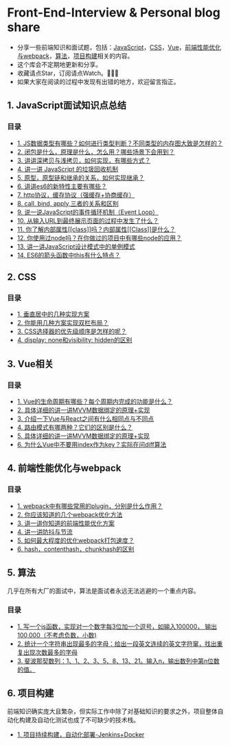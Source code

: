 # Front-End-Interview & Personal blog share

- 分享一些前端知识和面试题，包括：[JavaScript](#1-JavaScript面试知识点总结)，[CSS](#2-CSS)，[Vue](#3-Vue相关)，[前端性能优化与webpack](#4-前端性能优化与webpack)，[算法](#5-算法)，[项目构建](#6-项目构建)相关的内容。
- 这个库会不定期地更新和分享。
- 收藏请点Star，订阅请点Watch。👋👋👋
- 如果大家在阅读的过程中发现有出错的地方，欢迎留言指正。

## 1. JavaScript面试知识点总结

### 目录
- [1. JS数据类型有哪些？如何进行类型判断？不同类型的内存图大致是怎样的？](https://github.com/JCHappytime/Front-End-Interview-Vue/issues/2)
- [2. 闭包是什么，原理是什么，怎么用？哪些场景下会用到？](https://github.com/JCHappytime/Front-End-Interview-Vue/issues/3)
- [3. 讲讲深拷贝与浅拷贝，如何实现，有哪些方式？](https://github.com/JCHappytime/Front-End-Interview-Vue/issues/4)
- [4. 讲一讲 JavaScript 的垃圾回收机制](https://github.com/JCHappytime/Front-End-Interview-Vue/issues/5)
- [5. 原型，原型链和继承的关系，如何实现继承？](https://github.com/JCHappytime/Front-End-Interview-Vue/issues/10)
- [6. 讲讲es6的新特性主要有哪些？](https://github.com/JCHappytime/Front-End-Interview-Vue/issues/11)
- [7. http协议，缓存协议（强缓存+协商缓存）](https://github.com/JCHappytime/Front-End-Interview-Vue/issues/12)
- [8. call, bind, apply,三者的关系和区别](https://github.com/JCHappytime/Front-End-Interview-Vue/issues/14)
- [9. 说一说JavaScript的事件循环机制（Event Loop）](https://github.com/JCHappytime/Front-End-Interview-Vue/issues/17)
- [10. 从输入URL到最终展示页面的过程中发生了什么？](https://github.com/JCHappytime/Front-End-Interview-Vue/issues/19)
- [11. 你了解内部属性[[class]]吗？内部属性[[Class]]是什么？](https://github.com/JCHappytime/Front-End-Interview-Vue/issues/20)
- [12. 你使用过node吗？在你做过的项目中有哪些node的应用？](https://github.com/JCHappytime/Front-End-Interview-Vue/issues/21)
- [13. 讲一讲JavaScript设计模式中的单例模式](https://github.com/JCHappytime/Front-End-Interview-Vue/issues/31)
- [14. ES6的箭头函数中this有什么特点？](https://github.com/JCHappytime/Front-End-Interview-Vue/issues/32)

## 2. CSS

### 目录

- [1. 垂直居中的几种实现方案 ](https://github.com/JCHappytime/Front-End-Interview-Vue/issues/7)
- [2. 你能用几种方案实现双栏布局？](https://github.com/JCHappytime/Front-End-Interview-Vue/issues/8)
- [3. CSS选择器的优先级顺序是怎样的呢？](https://github.com/JCHappytime/Front-End-Interview-Vue/issues/25)
- [4. display: none和visibility: hidden的区别](https://github.com/JCHappytime/Front-End-Interview-Vue/issues/26)

## 3. Vue相关

### 目录
- [1. Vue的生命周期有哪些？每个周期内完成的功能是什么？](https://github.com/JCHappytime/Front-End-Interview-Vue/issues/6)
- [2. 具体详细的讲一讲MVVM数据绑定的原理+实现](https://github.com/JCHappytime/Front-End-Interview-Vue/issues/13)
- [3. 介绍一下Vue与React之间有什么相同点与不同点](https://github.com/JCHappytime/Front-End-Interview-Vue/issues/15)
- [4. 路由模式有哪两种？它们的区别是什么？](https://github.com/JCHappytime/Front-End-Interview-Vue/issues/22)
- [5. 具体详细的讲一讲MVVM数据绑定的原理+实现](https://github.com/JCHappytime/Front-End-Interview-Vue/issues/13)
- [6. 为什么Vue中不要用index作为key？实际在问diff算法](https://github.com/JCHappytime/Front-End-Interview-Vue/issues/28)

## 4. 前端性能优化与webpack

### 目录

- [1. webpack中有哪些常用的plugin，分别是什么作用？](https://github.com/JCHappytime/Front-End-Interview-Vue/issues/9)
- [2. 你应该知道的几个webpack优化方法](https://github.com/JCHappytime/Front-End-Interview-Vue/issues/16)
- [3. 讲一讲你知道的前端性能优化方案](https://github.com/JCHappytime/Front-End-Interview-Vue/issues/18)
- [4. 讲一讲防抖与节流](https://github.com/JCHappytime/Front-End-Interview-Vue/issues/23)
- [5. 如何最大程度的优化webpack打包速度？](https://github.com/JCHappytime/Front-End-Interview-Vue/issues/27)
- [6. hash，contenthash，chunkhash的区别](https://github.com/JCHappytime/Front-End-Interview-Vue/issues/29)

## 5. 算法
几乎在所有大厂的面试中，算法是面试者永远无法逃避的一个重点内容。

### 目录

- [1. 写一个js函数，实现对一个数字每3位加一个逗号，如输入100000， 输出100,000（不考虑负数，小数)](https://github.com/JCHappytime/Front-End-Interview-Vue/issues/34)
- [2. 统计一个字符串出现最多的字母：给出一段英文连续的英文字符窜，找出重复出现次数最多的字母](https://github.com/JCHappytime/Front-End-Interview-Vue/issues/35)
- [3. 斐波那契数列：1、1、2、3、5、8、13、21。输入n，输出数列中第n位数的值。](https://github.com/JCHappytime/Front-End-Interview-Vue/issues/35)

## 6. 项目构建
前端知识确实庞大且繁杂，但实际工作中除了对基础知识的要求之外，项目整体自动化构建及自动化测试也成了不可缺少的技术栈。

- [1. 项目持续构建，自动化部署-Jenkins+Docker](https://github.com/JCHappytime/Front-End-Interview-Vue/issues/37)



